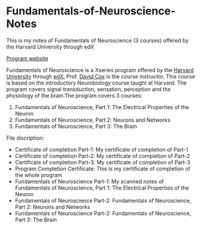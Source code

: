 # Fundamentals-of-Neuroscience-Notes
This is my notes of Fundamentals of Neuroscience (3 courses) offered by the Harvard University through edX

[Program website](https://www.edx.org/xseries/harvardx-fundamentals-of-neuroscience)

Fundamentals of Neuroscience is a Xseries program offered by the [Harvard University](https://www.harvard.edu/) through [edX.](https://www.edx.org/) Prof. [David Cox](https://www.edx.org/bio/david-cox) is the course instructor. This course is based on the introductory Neurobiology course taught at Harvard. The program covers signal transduction, sensation, perception and the physiology of the brain.The program covers 3 courses:
1. Fundamentals of Neuroscience, Part 1: The Electrical Properties of the Neuron
2. Fundamentals of Neuroscience, Part 2: Neurons and Networks
3. Fundamentals of Neuroscience, Part 3: The Brain

File discription:
* Certificate of completion Part-1: My certificate of completion of Part-1
* Certificate of completion Part-2: My certificate of completion of Part-2
* Certificate of completion Part-3: My certificate of completion of Part-3
* Program Completion Certificate: This is my certificate of completion of the whole program
* Fundamentals of Neuroscience Part-1: My scanned notes of Fundamentals of Neuroscience, Part 1: The Electrical Properties of the Neuron
* Fundamentals of Neuroscience Part-2: Fundamentals of Neuroscience, Part 2: Neurons and Networks
* Fundamentals of Neuroscience Part-2: Fundamentals of Neuroscience, Part 3: The Brain

